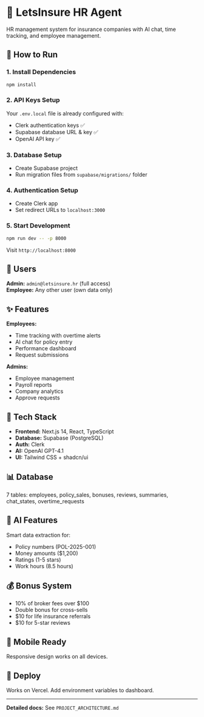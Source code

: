 # 🏢 LetsInsure HR Agent

HR management system for insurance companies with AI chat, time tracking, and employee management.

## 🚀 How to Run

### 1. Install Dependencies
```bash
npm install
```

### 2. API Keys Setup
Your `.env.local` file is already configured with:
- Clerk authentication keys ✅
- Supabase database URL & key ✅  
- OpenAI API key ✅

### 3. Database Setup
- Create Supabase project
- Run migration files from `supabase/migrations/` folder

### 4. Authentication Setup  
- Create Clerk app
- Set redirect URLs to `localhost:3000`

### 5. Start Development
```bash
npm run dev -- -p 8000
```

Visit `http://localhost:8000`

## 👥 Users

**Admin:** `admin@letsinsure.hr` (full access)  
**Employee:** Any other user (own data only)

## ✨ Features

**Employees:**
- Time tracking with overtime alerts
- AI chat for policy entry
- Performance dashboard
- Request submissions

**Admins:**
- Employee management
- Payroll reports
- Company analytics
- Approve requests

## 🔧 Tech Stack

- **Frontend:** Next.js 14, React, TypeScript
- **Database:** Supabase (PostgreSQL)
- **Auth:** Clerk
- **AI:** OpenAI GPT-4.1
- **UI:** Tailwind CSS + shadcn/ui

## 📊 Database

7 tables: employees, policy_sales, bonuses, reviews, summaries, chat_states, overtime_requests

## 🤖 AI Features

Smart data extraction for:
- Policy numbers (POL-2025-001)
- Money amounts ($1,200)
- Ratings (1-5 stars)
- Work hours (8.5 hours)

## 💰 Bonus System

- 10% of broker fees over $100
- Double bonus for cross-sells
- $10 for life insurance referrals
- $10 for 5-star reviews

## 📱 Mobile Ready

Responsive design works on all devices.

## 🚀 Deploy

Works on Vercel. Add environment variables to dashboard.

---

**Detailed docs:** See `PROJECT_ARCHITECTURE.md` 